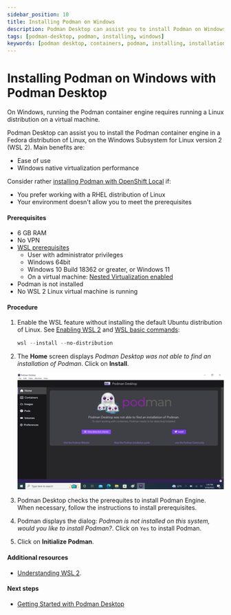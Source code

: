 ```yaml
---
sidebar_position: 10
title: Installing Podman on Windows
description: Podman Desktop can assist you to install Podman on Windows.
tags: [podman-desktop, podman, installing, windows]
keywords: [podman desktop, containers, podman, installing, installation, windows]
---
```


# Installing Podman on Windows with Podman Desktop

On Windows, running the Podman container engine requires running a Linux distribution on a virtual machine.

Podman Desktop can assist you to install the Podman container engine in a Fedora distribution of Linux, on the Windows Subsystem for Linux version 2 (WSL 2).
Main benefits are:

- Ease of use
- Windows native virtualization performance

Consider rather [installing Podman with OpenShift Local](/docs/onboarding/containers/installing-podman-with-openshift-local-on-windows) if:

- You prefer working with a RHEL distribution of Linux
- Your environment doesn't allow you to meet the prerequisites

#### Prerequisites

- 6 GB RAM
- No VPN
- [WSL prerequisites](https://learn.microsoft.com/en-us/windows/wsl/troubleshooting#error-0x80370102-the-virtual-machine-could-not-be-started-because-a-required-feature-is-not-installed)
  - User with administrator privileges
  - Windows 64bit
  - Windows 10 Build 18362 or greater, or Windows 11
  - On a virtual machine: [Nested Virtualization enabled](https://learn.microsoft.com/en-us/virtualization/hyper-v-on-windows/user-guide/nested-virtualization#configure-nested-virtualization)
- Podman is not installed
- No WSL 2 Linux virtual machine is running

#### Procedure

1. Enable the WSL feature without installing the default Ubuntu distribution of Linux. See [Enabling WSL 2](https://docs.microsoft.com/en-us/windows/wsl/install) and [WSL basic commands](https://learn.microsoft.com/en-us/windows/wsl/basic-commands):

   ```powershell
   wsl --install --no-distribution
   ```

2. The **Home** screen displays _Podman Desktop was not able to find an installation of Podman_. Click on **Install**.

   ![img1](./img/windows-homescreen.png)

3. Podman Desktop checks the prerequites to install Podman Engine. When necessary, follow the instructions to install prerequisites.

4. Podman displays the dialog: _Podman is not installed on this system, would you like to install Podman?_. Click on `Yes` to install Podman.

5. Click on **Initialize Podman**.

#### Additional resources

- [Understanding WSL 2](https://learn.microsoft.com/en-us/windows/wsl/about#what-is-wsl-2).

#### Next steps

- [Getting Started with Podman Desktop](/docs/working-with-containers)
